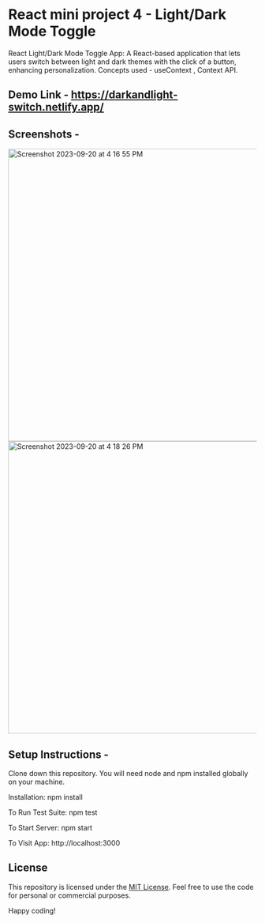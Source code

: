 # React mini project 4 - Light/Dark Mode Toggle
React Light/Dark Mode Toggle App: A React-based application that lets users switch between light and dark themes with the click of a button, enhancing personalization. Concepts used - useContext , Context API.

## Demo Link - https://darkandlight-switch.netlify.app/

## Screenshots - 

<img width="592" alt="Screenshot 2023-09-20 at 4 16 55 PM" src="https://github.com/praduman20/Light-Dark-mode-React-mini-project-5/assets/87388316/43353418-ad74-4519-b2aa-4e3c7e155b2d">

<img width="592" alt="Screenshot 2023-09-20 at 4 18 26 PM" src="https://github.com/praduman20/Light-Dark-mode-React-mini-project-5/assets/87388316/8a85ab62-0f62-48bf-84cf-e55ef8450952">

## Setup Instructions -

Clone down this repository. You will need node and npm installed globally on your machine.

Installation: npm install

To Run Test Suite: npm test

To Start Server: npm start

To Visit App: http://localhost:3000

## License

This repository is licensed under the [MIT License](https://opensource.org/license/mit/). Feel free to use the code for personal or commercial purposes.

Happy coding!

